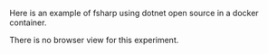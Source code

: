 Here is an example of fsharp using dotnet open source in a docker container.

There is no browser view for this experiment.
